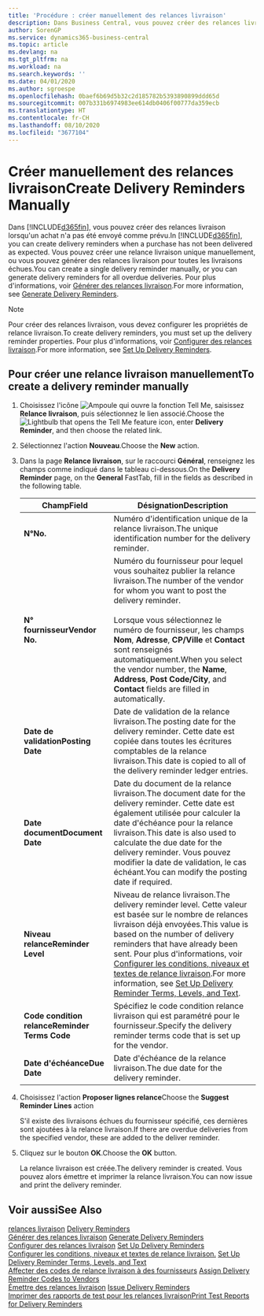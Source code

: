 ```yaml
---
title: 'Procédure : créer manuellement des relances livraison'
description: Dans Business Central, vous pouvez créer des relances livraison lorsqu'un achat n'a pas été envoyé comme prévu. Vous pouvez créer une relance livraison unique manuellement, ou vous pouvez générer des relances livraison pour toutes les livraisons échues.
author: SorenGP
ms.service: dynamics365-business-central
ms.topic: article
ms.devlang: na
ms.tgt_pltfrm: na
ms.workload: na
ms.search.keywords: ''
ms.date: 04/01/2020
ms.author: sgroespe
ms.openlocfilehash: 0baef6b69d5b32c2d185782b5393890899ddd65d
ms.sourcegitcommit: 007b331b6974983ee614db0406f00777da359ecb
ms.translationtype: HT
ms.contentlocale: fr-CH
ms.lasthandoff: 08/10/2020
ms.locfileid: "3677104"
---
```

# <a name="create-delivery-reminders-manually"></a><span data-ttu-id="847eb-104">Créer manuellement des relances livraison</span><span class="sxs-lookup"><span data-stu-id="847eb-104">Create Delivery Reminders Manually</span></span>
<span data-ttu-id="847eb-105">Dans [!INCLUDE[d365fin](../../includes/d365fin_md.md)], vous pouvez créer des relances livraison lorsqu'un achat n'a pas été envoyé comme prévu.</span><span class="sxs-lookup"><span data-stu-id="847eb-105">In [!INCLUDE[d365fin](../../includes/d365fin_md.md)], you can create delivery reminders when a purchase has not been delivered as expected.</span></span> <span data-ttu-id="847eb-106">Vous pouvez créer une relance livraison unique manuellement, ou vous pouvez générer des relances livraison pour toutes les livraisons échues.</span><span class="sxs-lookup"><span data-stu-id="847eb-106">You can create a single delivery reminder manually, or you can generate delivery reminders for all overdue deliveries.</span></span> <span data-ttu-id="847eb-107">Pour plus d'informations, voir [Générer des relances livraison](how-to-generate-delivery-reminders.md).</span><span class="sxs-lookup"><span data-stu-id="847eb-107">For more information, see [Generate Delivery Reminders](how-to-generate-delivery-reminders.md).</span></span>

> [!NOTE]
> <span data-ttu-id="847eb-108">Pour créer des relances livraison, vous devez configurer les propriétés de relance livraison.</span><span class="sxs-lookup"><span data-stu-id="847eb-108">To create delivery reminders, you must set up the delivery reminder properties.</span></span> <span data-ttu-id="847eb-109">Pour plus d'informations, voir [Configurer des relances livraison](how-to-set-up-delivery-reminders.md).</span><span class="sxs-lookup"><span data-stu-id="847eb-109">For more information, see [Set Up Delivery Reminders](how-to-set-up-delivery-reminders.md).</span></span>

## <a name="to-create-a-delivery-reminder-manually"></a><span data-ttu-id="847eb-110">Pour créer une relance livraison manuellement</span><span class="sxs-lookup"><span data-stu-id="847eb-110">To create a delivery reminder manually</span></span>  

1.  <span data-ttu-id="847eb-111">Choisissez l'icône ![Ampoule qui ouvre la fonction Tell Me](../../media/ui-search/search_small.png "Dites-moi ce que vous voulez faire"), saisissez **Relance livraison**, puis sélectionnez le lien associé.</span><span class="sxs-lookup"><span data-stu-id="847eb-111">Choose the ![Lightbulb that opens the Tell Me feature](../../media/ui-search/search_small.png "Tell me what you want to do") icon, enter **Delivery Reminder**, and then choose the related link.</span></span>  
2.  <span data-ttu-id="847eb-112">Sélectionnez l'action **Nouveau**.</span><span class="sxs-lookup"><span data-stu-id="847eb-112">Choose the **New** action.</span></span>  
3.  <span data-ttu-id="847eb-113">Dans la page **Relance livraison**, sur le raccourci **Général**, renseignez les champs comme indiqué dans le tableau ci-dessous.</span><span class="sxs-lookup"><span data-stu-id="847eb-113">On the **Delivery Reminder** page, on the **General** FastTab, fill in the fields as described in the following table.</span></span>  

    |<span data-ttu-id="847eb-114">Champ</span><span class="sxs-lookup"><span data-stu-id="847eb-114">Field</span></span>|<span data-ttu-id="847eb-115">Désignation</span><span class="sxs-lookup"><span data-stu-id="847eb-115">Description</span></span>|  
    |---------------------------------|---------------------------------------|  
    |<span data-ttu-id="847eb-116">**N°**</span><span class="sxs-lookup"><span data-stu-id="847eb-116">**No.**</span></span>|<span data-ttu-id="847eb-117">Numéro d'identification unique de la relance livraison.</span><span class="sxs-lookup"><span data-stu-id="847eb-117">The unique identification number for the delivery reminder.</span></span>|  
    |<span data-ttu-id="847eb-118">**N° fournisseur**</span><span class="sxs-lookup"><span data-stu-id="847eb-118">**Vendor No.**</span></span>|<span data-ttu-id="847eb-119">Numéro du fournisseur pour lequel vous souhaitez publier la relance livraison.</span><span class="sxs-lookup"><span data-stu-id="847eb-119">The number of the vendor for whom you want to post the delivery reminder.</span></span><br /><br /> <span data-ttu-id="847eb-120">Lorsque vous sélectionnez le numéro de fournisseur, les champs **Nom**, **Adresse**, **CP/Ville** et **Contact** sont renseignés automatiquement.</span><span class="sxs-lookup"><span data-stu-id="847eb-120">When you select the vendor number, the **Name**, **Address**, **Post Code/City**, and **Contact** fields are filled in automatically.</span></span>|  
    |<span data-ttu-id="847eb-121">**Date de validation**</span><span class="sxs-lookup"><span data-stu-id="847eb-121">**Posting Date**</span></span>|<span data-ttu-id="847eb-122">Date de validation de la relance livraison.</span><span class="sxs-lookup"><span data-stu-id="847eb-122">The posting date for the delivery reminder.</span></span> <span data-ttu-id="847eb-123">Cette date est copiée dans toutes les écritures comptables de la relance livraison.</span><span class="sxs-lookup"><span data-stu-id="847eb-123">This date is copied to all of the delivery reminder ledger entries.</span></span>|  
    |<span data-ttu-id="847eb-124">**Date document**</span><span class="sxs-lookup"><span data-stu-id="847eb-124">**Document Date**</span></span>|<span data-ttu-id="847eb-125">Date du document de la relance livraison.</span><span class="sxs-lookup"><span data-stu-id="847eb-125">The document date for the delivery reminder.</span></span> <span data-ttu-id="847eb-126">Cette date est également utilisée pour calculer la date d'échéance pour la relance livraison.</span><span class="sxs-lookup"><span data-stu-id="847eb-126">This date is also used to calculate the due date for the delivery reminder.</span></span> <span data-ttu-id="847eb-127">Vous pouvez modifier la date de validation, le cas échéant.</span><span class="sxs-lookup"><span data-stu-id="847eb-127">You can modify the posting date if required.</span></span>|  
    |<span data-ttu-id="847eb-128">**Niveau relance**</span><span class="sxs-lookup"><span data-stu-id="847eb-128">**Reminder Level**</span></span>|<span data-ttu-id="847eb-129">Niveau de relance livraison.</span><span class="sxs-lookup"><span data-stu-id="847eb-129">The delivery reminder level.</span></span> <span data-ttu-id="847eb-130">Cette valeur est basée sur le nombre de relances livraison déjà envoyées.</span><span class="sxs-lookup"><span data-stu-id="847eb-130">This value is based on the number of delivery reminders that have already been sent.</span></span> <span data-ttu-id="847eb-131">Pour plus d'informations, voir [Configurer les conditions, niveaux et textes de relance livraison](how-to-set-up-delivery-reminder-terms-levels-and-text.md).</span><span class="sxs-lookup"><span data-stu-id="847eb-131">For more information, see [Set Up Delivery Reminder Terms, Levels, and Text](how-to-set-up-delivery-reminder-terms-levels-and-text.md).</span></span>|  
    |<span data-ttu-id="847eb-132">**Code condition relance**</span><span class="sxs-lookup"><span data-stu-id="847eb-132">**Reminder Terms Code**</span></span>|<span data-ttu-id="847eb-133">Spécifiez le code condition relance livraison qui est paramétré pour le fournisseur.</span><span class="sxs-lookup"><span data-stu-id="847eb-133">Specify the delivery reminder terms code that is set up for the vendor.</span></span>|  
    |<span data-ttu-id="847eb-134">**Date d'échéance**</span><span class="sxs-lookup"><span data-stu-id="847eb-134">**Due Date**</span></span>|<span data-ttu-id="847eb-135">Date d'échéance de la relance livraison.</span><span class="sxs-lookup"><span data-stu-id="847eb-135">The due date for the delivery reminder.</span></span>|  

4.  <span data-ttu-id="847eb-136">Choisissez l'action **Proposer lignes relance**</span><span class="sxs-lookup"><span data-stu-id="847eb-136">Choose the **Suggest Reminder Lines** action</span></span>  

    <span data-ttu-id="847eb-137">S'il existe des livraisons échues du fournisseur spécifié, ces dernières sont ajoutées à la relance livraison.</span><span class="sxs-lookup"><span data-stu-id="847eb-137">If there are overdue deliveries from the specified vendor, these are added to the deliver reminder.</span></span>  

5.  <span data-ttu-id="847eb-138">Cliquez sur le bouton **OK**.</span><span class="sxs-lookup"><span data-stu-id="847eb-138">Choose the **OK** button.</span></span>  

    <span data-ttu-id="847eb-139">La relance livraison est créée.</span><span class="sxs-lookup"><span data-stu-id="847eb-139">The delivery reminder is created.</span></span> <span data-ttu-id="847eb-140">Vous pouvez alors émettre et imprimer la relance livraison.</span><span class="sxs-lookup"><span data-stu-id="847eb-140">You can now issue and print the delivery reminder.</span></span>  

## <a name="see-also"></a><span data-ttu-id="847eb-141">Voir aussi</span><span class="sxs-lookup"><span data-stu-id="847eb-141">See Also</span></span>  
 <span data-ttu-id="847eb-142">[relances livraison](delivery-reminders.md) </span><span class="sxs-lookup"><span data-stu-id="847eb-142">[Delivery Reminders](delivery-reminders.md) </span></span>  
 <span data-ttu-id="847eb-143">[Générer des relances livraison](how-to-generate-delivery-reminders.md) </span><span class="sxs-lookup"><span data-stu-id="847eb-143">[Generate Delivery Reminders](how-to-generate-delivery-reminders.md) </span></span>  
 <span data-ttu-id="847eb-144">[Configurer des relances livraison](how-to-set-up-delivery-reminders.md) </span><span class="sxs-lookup"><span data-stu-id="847eb-144">[Set Up Delivery Reminders](how-to-set-up-delivery-reminders.md) </span></span>  
 <span data-ttu-id="847eb-145">[Configurer les conditions, niveaux et textes de relance livraison.](how-to-set-up-delivery-reminder-terms-levels-and-text.md) </span><span class="sxs-lookup"><span data-stu-id="847eb-145">[Set Up Delivery Reminder Terms, Levels, and Text](how-to-set-up-delivery-reminder-terms-levels-and-text.md) </span></span>  
 <span data-ttu-id="847eb-146">[Affecter des codes de relance livraison à des fournisseurs](how-to-assign-delivery-reminder-codes-to-vendors.md) </span><span class="sxs-lookup"><span data-stu-id="847eb-146">[Assign Delivery Reminder Codes to Vendors](how-to-assign-delivery-reminder-codes-to-vendors.md) </span></span>  
 <span data-ttu-id="847eb-147">[Émettre des relances livraison](how-to-issue-delivery-reminders.md) </span><span class="sxs-lookup"><span data-stu-id="847eb-147">[Issue Delivery Reminders](how-to-issue-delivery-reminders.md) </span></span>  
 [<span data-ttu-id="847eb-148">Imprimer des rapports de test pour les relances livraison</span><span class="sxs-lookup"><span data-stu-id="847eb-148">Print Test Reports for Delivery Reminders</span></span>](how-to-print-test-reports-for-delivery-reminders.md)
